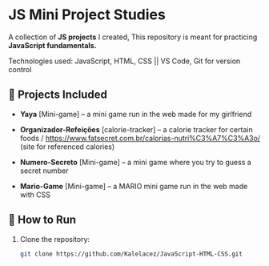 # JS Mini Project Studies

A collection of **JS projects** I created,
This repository is meant for practicing **JavaScript fundamentals.**

Technologies used:
JavaScript, HTML, CSS || VS Code, Git for version control

## 📂 Projects Included
- **Yaya** [Mini-game] – a mini game run in the web made for my girlfriend

- **Organizador-Refeições** [calorie-tracker] – a calorie tracker for certain foods / https://www.fatsecret.com.br/calorias-nutri%C3%A7%C3%A3o/ (site for referenced calories)
  
- **Numero-Secreto** [Mini-game] – a mini game where you try to guess a secret number
  
- **Mario-Game** [Mini-game] – a MARIO mini game run in the web made with CSS

## 🚀 How to Run
1. Clone the repository:
   ```bash
   git clone https://github.com/Kalelacez/JavaScript-HTML-CSS.git
